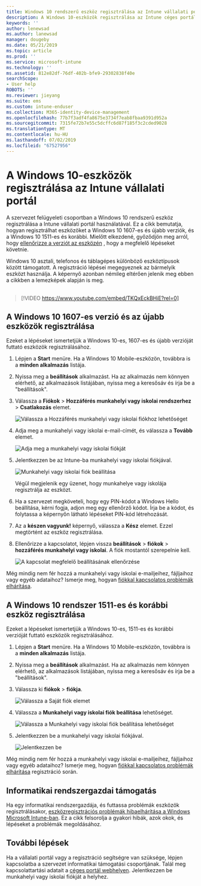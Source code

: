 ```yaml
---
title: Windows 10 rendszerű eszköz regisztrálása az Intune vállalati portál |} A Microsoft Docs
description: A Windows 10-eszközök regisztrálása az Intune céges portál lépései
keywords: ''
author: lenewsad
ms.author: lanewsad
manager: dougeby
ms.date: 05/21/2019
ms.topic: article
ms.prod: ''
ms.service: microsoft-intune
ms.technology: ''
ms.assetid: 812e82df-76df-402b-bfe9-29302838f40e
searchScope:
- User help
ROBOTS: ''
ms.reviewer: jieyang
ms.suite: ems
ms.custom: intune-enduser
ms.collection: M365-identity-device-management
ms.openlocfilehash: 77b7f3adf4fa8675e3734f7eab8fbaa9391d952a
ms.sourcegitcommit: 7315fe72b7e55c5dcffc6d87f185f3c2cded9028
ms.translationtype: MT
ms.contentlocale: hu-HU
ms.lasthandoff: 07/02/2019
ms.locfileid: "67527956"
---
```

# <a name="enroll-windows-10-devices-with-intune-company-portal"></a>A Windows 10-eszközök regisztrálása az Intune vállalati portál

A szervezet felügyeleti csoportban a Windows 10 rendszerű eszköz regisztrálása a Intune vállalati portál használatával. Ez a cikk bemutatja, hogyan regisztrálhat eszközöket a Windows 10 1607-es és újabb verziók, és a Windows 10 1511-es és korábbi. Mielőtt elkezdené, győződjön meg arról, hogy [ellenőrizze a verziót az eszközén](windows-enrollment-company-portal.md#find-windows-10-version-number) , hogy a megfelelő lépéseket követnie.  

Windows 10 asztali, telefonos és táblagépes különböző eszköztípusok között támogatott. A regisztráció lépései megegyeznek az bármelyik eszközt használja. A képernyő azonban némileg eltérően jelenik meg ebben a cikkben a lemezképek alapján is meg.  
</br>
> [!VIDEO https://www.youtube.com/embed/TKQxEckBHiE?rel=0]

## <a name="enroll-windows-10-version-1607-and-later-device"></a>A Windows 10 1607-es verzió és az újabb eszközök regisztrálása 
Ezeket a lépéseket ismertetjük a Windows 10-es, 1607-es és újabb verzióját futtató eszközök regisztrálásához.  

1. Lépjen a **Start** menüre. Ha a Windows 10 Mobile-eszközön, továbbra is a **minden alkalmazás** listája.

2. Nyissa meg a **beállítások** alkalmazást. Ha az alkalmazás nem könnyen elérhető, az alkalmazások listájában, nyissa meg a keresősáv és írja be a "beállítások".

3. Válassza a **Fiókok** > **Hozzáférés munkahelyi vagy iskolai rendszerhez** > **Csatlakozás** elemet.  


    ![Válassza a Hozzáférés munkahelyi vagy iskolai fiókhoz lehetőséget](./media/w10-enroll-rs1-connect-to-work-or-school.png)  

4. Adja meg a munkahelyi vagy iskolai e-mail-címét, és válassza a **Tovább** elemet.  


   ![Adja meg a munkahelyi vagy iskolai fiókját](./media/w10-enroll-rs1-set-up-work-or-school-account.png)  

5. Jelentkezzen be az Intune-ba munkahelyi vagy iskolai fiókjával.  


    ![Munkahelyi vagy iskolai fiók beállítása](./media/w10-enroll-rs1-enter-your-credentials.png)  

    Végül megjelenik egy üzenet, hogy munkahelye vagy iskolája regisztrálja az eszközt.

6. Ha a szervezet megköveteli, hogy egy PIN-kódot a Windows Hello beállítása, kérni fogja, adjon meg egy ellenőrző kódot. Írja be a kódot, és folytassa a képernyőn látható lépéseket PIN-kód létrehozását.  

7. Az a **készen vagyunk!** képernyő, válassza a **Kész** elemet. Ezzel megtörtént az eszköz regisztrálása.  

8. Ellenőrizze a kapcsolatot, lépjen vissza **beállítások** > **fiókok** > **hozzáférés munkahelyi vagy iskolai**.  A fiók mostantól szerepelnie kell.  


    ![A kapcsolat megfelelő beállításának ellenőrzése](./media/w10-enroll-rs1-validate-successful-enrollment.png)  

Még mindig nem fér hozzá a munkahelyi vagy iskolai e-mailjeihez, fájljaihoz vagy egyéb adataihoz? Ismerje meg, hogyan [fiókkal kapcsolatos problémák elhárítása](troubleshoot-your-windows-10-device-windows.md#troubleshooting-steps-to-follow-if-you-see-access-work-or-school).  

## <a name="enroll-windows-10-version-1511-and-earlier-device"></a>A Windows 10 rendszer 1511-es és korábbi eszköz regisztrálása  
Ezeket a lépéseket ismertetjük a Windows 10-es, 1511-es és korábbi verzióját futtató eszközök regisztrálásához.  

1. Lépjen a **Start** menüre. Ha a Windows 10 Mobile-eszközön, továbbra is a **minden alkalmazás** listája.

2. Nyissa meg a **beállítások** alkalmazást. Ha az alkalmazás nem könnyen elérhető, az alkalmazások listájában, nyissa meg a keresősáv és írja be a "beállítások".

3. Válassza ki **fiókok** > **fiókja**.  


    ![Válassza a Saját fiók elemet](./media/W10-enroll-2-accounts-your-account.png)  

5. Válassza a **Munkahelyi vagy iskolai fiók beállítása** lehetőséget.  


    ![Válassza a Munkahelyi vagy iskolai fiók beállítása lehetőséget](./media/w10-enroll-3-add-work-school-acct.png)  

6. Jelentkezzen be a munkahelyi vagy iskolai fiókjával.  


    ![Jelentkezzen be](./media/W10-enroll-4-sign-in.png)  

Még mindig nem fér hozzá a munkahelyi vagy iskolai e-mailjeihez, fájljaihoz vagy egyéb adataihoz? Ismerje meg, hogyan [fiókkal kapcsolatos problémák elhárítása](troubleshoot-your-windows-10-device-windows.md#troubleshooting-steps-to-follow-if-you-see-your-account) regisztráció során.  

## <a name="it-administrator-support"></a>Informatikai rendszergazdai támogatás   

Ha egy informatikai rendszergazdája, és futtassa problémák eszközök regisztrálásakor, [eszközregisztrációs problémák hibaelhárítása a Windows Microsoft Intune-ban](https://support.microsoft.com/help/4469913). Ez a cikk felsorolja a gyakori hibák, azok okok, és lépéseket a problémák megoldásához. 

## <a name="next-steps"></a>További lépések  
Ha a vállalati portál vagy a regisztráció segítségre van szüksége, lépjen kapcsolatba a szervezet informatikai támogatási csoportjának. Talál meg kapcsolattartási adatait a [céges portál webhelyen](https://go.microsoft.com/fwlink/?linkid=2010980). Jelentkezzen be munkahelyi vagy iskolai fiókját a helyhez.  

 

